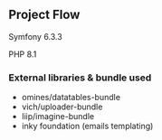## Project Flow

Symfony 6.3.3

PHP 8.1

### External libraries & bundle used
- omines/datatables-bundle 
- vich/uploader-bundle 
- liip/imagine-bundle
- inky foundation (emails templating)